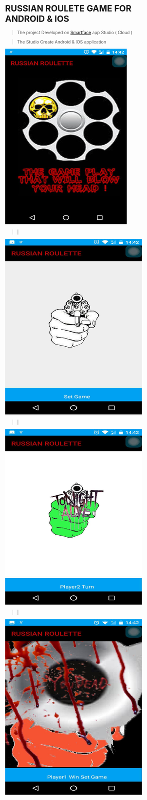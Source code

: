 # RUSSIAN ROULETE GAME FOR ANDROID & IOS 

>The project Developed on [Smartface](https://www.smartface.io/smartface/) app Studio ( Cloud )

>The Studio Create Android & IOS application 

<img src="https://github.com/Burakdemirci/RussianRoulet_IOS_Android/blob/master/photo_2018-07-10_14-43-09%20(2).jpg" width="400" height="575">

>|
<img src="https://github.com/Burakdemirci/RussianRoulet_IOS_Android/blob/master/photo_2018-07-10_14-43-09.jpg" width="450" height="575">

>|
<img src="https://github.com/Burakdemirci/RussianRoulet_IOS_Android/blob/master/photo_2018-07-10_14-43-08.jpg" width="450" height="575">

>|
<img src="https://github.com/Burakdemirci/RussianRoulet_IOS_Android/blob/master/photo_2018-07-10_14-47-22.jpg" width="450" height="575">

